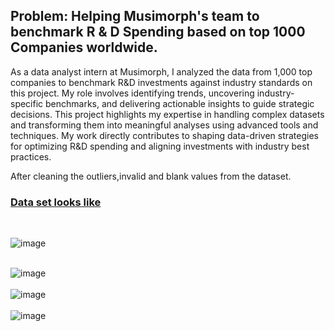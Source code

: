 <h2>Problem: Helping Musimorph's team to benchmark R & D Spending based on top 1000 Companies worldwide.</h2>

<p>As a data analyst intern at Musimorph, I analyzed the data from 1,000 top companies to benchmark R&D investments against industry standards on this project. My role involves identifying trends, uncovering industry-specific benchmarks, and delivering actionable insights to guide strategic decisions. This project highlights my expertise in handling complex datasets and transforming them into meaningful analyses using advanced tools and techniques. My work directly contributes to shaping data-driven strategies for optimizing R&D spending and aligning investments with industry best practices.</p>

After cleaning the outliers,invalid and blank values from the dataset.

<u><h3>Data set looks like</h3></u>
<br>

![image](https://github.com/user-attachments/assets/5a0ce0ec-7097-4dc8-9e65-2ff32843edb5)
<br>

<br>

<img alt="image" src="https://github.com/user-attachments/assets/ed6ffde6-16a8-4cce-a6fd-d3d9d86e4503" />

<br>
<br>
<img  alt="image" src="https://github.com/user-attachments/assets/669387b4-0603-4900-976e-6c69d3002115" />

<br>
<br>
<img  alt="image" src="https://github.com/user-attachments/assets/c3518757-ff64-411e-a77d-c238d69fda9d" />

